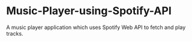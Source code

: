 # Music-Player-using-Spotify-API
A music player application which uses Spotify Web API to fetch and play tracks. 
